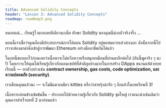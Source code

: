 ```yaml
---
title: Advanced Solidity Concepts
header: "Lesson 3: Advanced Solidity Concepts"
roadmap: roadmap3.png
---
```


หนอยแน่... เรียนรู้ไวมากเลยทีเดียวนะเนี่ย ทักษะ Solidity ของคุณนี่น่ากลัวจริงจริ๊ง ...

ตอนนี้เราเชื่อว่าคุณก็คงมีประสบการณ์การโค้ดบน Solidity อยู่พอสมควรแล้วล่ะเนอะ ดังนั้นจากนี้ไปเราจะต้องมาดำดิ่งเข้าสู่การพัฒนา Ethereum อย่างมืออาชีพกันได้แล้ว

ในบทนี้ขอบอกไว้ก่อนเลยว่าเนื้อหาจะไม่หวือหวาหรือสนุกเหมือนที่ผ่านมาอีกต่อไป (อันนี้พูดจริง ๆ นะ !) โดยเราจะให้คุณได้เรียนรู้เกี่ยวกับคอนเซปท์ที่สำคัญอย่างมากในการสร้าง DApps ขนานแท้ด้วยบทเรียนนี้ — ยกตัวอย่างเช่น **contract ownership, gas costs, code optimization, และ ความปลอดภัย (security)**.

เราเตือนคุณแล้วนะ — จะไม่มีแมวเหมียว kitties หรือว่าสายรุ้งน่ารัก ๆ อีกแล้วในบทเรียนที่ 3!

เนื้อหาจะค่อนข้างเข้มข้นขึ้น - ประกอบไปด้วยความรู้เกี่ยวกับ Solidity ชุดใหญ่ เราแนะนำเช่นเดิมว่าคุณควรสำเร็จบทที่ 2 มาก่อนแล้ว
